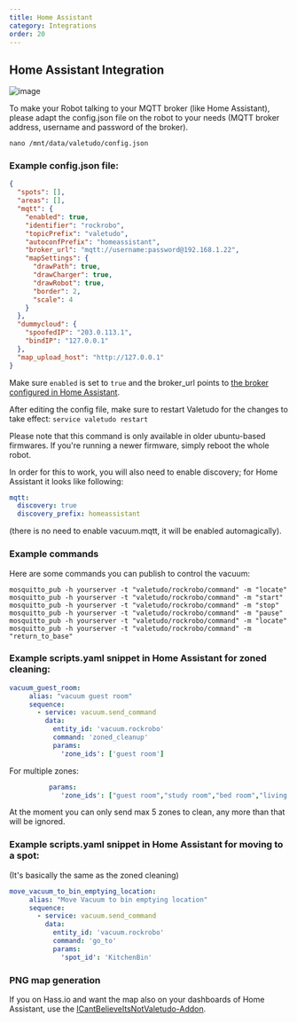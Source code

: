 ```yaml
---
title: Home Assistant
category: Integrations
order: 20
---
```

## Home Assistant Integration

![image](./img/valetudo_device_homeassistant.png)

To make your Robot talking to your MQTT broker (like Home Assistant), please adapt the config.json file on the robot to your needs (MQTT broker address, username and password of the broker).

```
nano /mnt/data/valetudo/config.json
```


### Example config.json file:

```json
{
  "spots": [],
  "areas": [],
  "mqtt": {
    "enabled": true,
    "identifier": "rockrobo",
    "topicPrefix": "valetudo",
    "autoconfPrefix": "homeassistant",
    "broker_url": "mqtt://username:password@192.168.1.22",
    "mapSettings": {
      "drawPath": true,
      "drawCharger": true,
      "drawRobot": true,
      "border": 2,
      "scale": 4
    }
  },
  "dummycloud": {
    "spoofedIP": "203.0.113.1",
    "bindIP": "127.0.0.1"
  },
  "map_upload_host": "http://127.0.0.1"
}
```

Make sure `enabled` is set to `true` and the broker_url points to [the broker configured in Home Assistant](https://www.home-assistant.io/docs/mqtt/broker).

After editing the config file, make sure to restart Valetudo for the changes to take effect: `service valetudo restart`

Please note that this command is only available in older ubuntu-based firmwares. If you're running a newer firmware, simply reboot the whole robot.


In order for this to work, you will also need to enable discovery; for Home Assistant it looks like following:
```yaml
mqtt:
  discovery: true
  discovery_prefix: homeassistant
```
(there is no need to enable vacuum.mqtt, it will be enabled automagically).

### Example commands

Here are some commands you can publish to control the vacuum:

```
mosquitto_pub -h yourserver -t "valetudo/rockrobo/command" -m "locate"
mosquitto_pub -h yourserver -t "valetudo/rockrobo/command" -m "start"
mosquitto_pub -h yourserver -t "valetudo/rockrobo/command" -m "stop"
mosquitto_pub -h yourserver -t "valetudo/rockrobo/command" -m "pause"
mosquitto_pub -h yourserver -t "valetudo/rockrobo/command" -m "locate"
mosquitto_pub -h yourserver -t "valetudo/rockrobo/command" -m "return_to_base"
```


### Example scripts.yaml snippet in Home Assistant for zoned cleaning:
```yaml
vacuum_guest_room:
     alias: "vacuum guest room"
     sequence:
       - service: vacuum.send_command
         data:
           entity_id: 'vacuum.rockrobo'
           command: 'zoned_cleanup'
           params:
             'zone_ids': ['guest room']
```

For multiple zones:
```yaml
          params:
             'zone_ids': ["guest room","study room","bed room","living room"]
```
At the moment you can only send max 5 zones to clean, any more than that will be ignored.

### Example scripts.yaml snippet in Home Assistant for moving to a spot:
(It's basically the same as the zoned cleaning)
```yaml
move_vacuum_to_bin_emptying_location:
     alias: "Move Vacuum to bin emptying location"
     sequence:
       - service: vacuum.send_command
         data:
           entity_id: 'vacuum.rockrobo'
           command: 'go_to'
           params:
             'spot_id': 'KitchenBin'
```

### PNG map generation

If you on Hass.io and want the map also on your dashboards of Home Assistant, use the [ICantBelieveItsNotValetudo-Addon](https://github.com/Poeschl/Hassio-Addons/tree/master/ICantBelieveItsNotValetudo).
